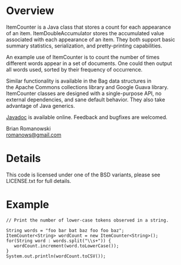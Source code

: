 # Overview
ItemCounter is a Java class that stores a count for each appearance  
of an item.  ItemDoubleAccumulator stores the accumulated value  
associated with each appearance of an item.  They both support basic   
summary statistics, serialization, and pretty-printing capabilities.   

An example use of ItemCounter is to count the number of times   
different words appear in a set of documents.  One could then output  
all words used, sorted by their frequency of occurrence.  

Similar functionality is available in the Bag data structures in    
the Apache Commons collections library and Google Guava library.  
ItemCounter classes are designed with a single-purpose API, no   
external dependencies, and sane default behavior.  They also take   
advantage of Java generics.  

[Javadoc](http://romanows.github.com/ItemCounter/doc/index.html) is available online.  Feedback and bugfixes are welcomed.  

Brian Romanowski  
romanows@gmail.com  


# Details
This code is licensed under one of the BSD variants, please see   
LICENSE.txt for full details.  


# Example
    // Print the number of lower-case tokens observed in a string.
		
    String words = "foo bar bat baz foo foo baz";
    ItemCounter<String> wordCount = new ItemCounter<String>();
    for(String word : words.split("\\s+")) {
       wordCount.increment(word.toLowerCase());
    }
    System.out.println(wordCount.toCSV());

